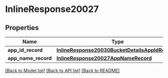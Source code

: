 # InlineResponse20027

## Properties
Name | Type | Description | Notes
------------ | ------------- | ------------- | -------------
**app_id_record** | [**InlineResponse20030BucketDetailsAppIdRecords**](InlineResponse20030BucketDetailsAppIdRecords.md) |  | [optional] 
**app_name_record** | [**InlineResponse20027AppNameRecord**](InlineResponse20027AppNameRecord.md) |  | [optional] 

[[Back to Model list]](../README.md#documentation-for-models) [[Back to API list]](../README.md#documentation-for-api-endpoints) [[Back to README]](../README.md)

